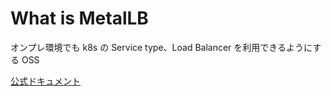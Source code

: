 # What is MetalLB

オンプレ環境でも k8s の Service type、Load Balancer を利用できるようにする OSS

[公式ドキュメント](https://metallb.universe.tf/concepts/)

